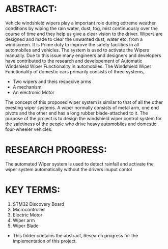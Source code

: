 <h1>ABSTRACT:</h1>

Vehicle windshield wipers play a important role during extreme weather conditions by wiping the rain water, dust, fog, mist continuously over the course of time and they help us give a clear vision to the driver. Wipers are designed and made to clear the unwanted dust, water etc. from a windscreen. It is Prime duty to improve the safety facilities in all automobiles and vehicles. The system is used to activate the Wipers manually. Due to this issue many engineers and designers and developers have contributed to the research and developement of Automatic Windshield Wiper Functionality in automobiles. The Windshield Wiper Functionality of domestic cars primarily consists of three systems,

* Two wipers and theis respecive arms
* A mechanism
* An electronic Motor

The concept of this proposed wiper system is similar to that of all the other exesting wiper systems. A wiper normally consists of metal arm, one end pivots and the other end has a long rubber blade-attached to it. The purpose of the project is to design the windshield wiper control system for the safetiness of the people who drive heavy automobiles and domestic four-wheeler vehicles.


<h1>RESEARCH PROGRESS:</h1>

The automated Wiper system is used to detect rainfall and activate the wiper system automatically without the drivers inuput contol


<h1>KEY TERMS:</h1>

1.  STM32 Discovery Board
2. Microcontroller
3. Electric Motor
4. Wiper arm
5. Wiper Blade


* This folder contains the abstract, Research progress for the implementation of this project.
